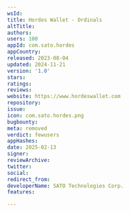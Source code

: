 ```yaml
---
wsId: 
title: Hordes Wallet - Ordinals
altTitle: 
authors: 
users: 100
appId: com.sato.hordes
appCountry: 
released: 2023-08-04
updated: 2024-11-21
version: '1.0'
stars: 
ratings: 
reviews: 
website: https://www.hordeswallet.com
repository: 
issue: 
icon: com.sato.hordes.png
bugbounty: 
meta: removed
verdict: fewusers
appHashes: 
date: 2025-02-13
signer: 
reviewArchive: 
twitter: 
social: 
redirect_from: 
developerName: SATO Technologies Corp.
features: 

---
```


